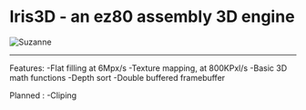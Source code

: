 # Iris3D - an ez80 assembly 3D engine

![Suzanne](http://i.imgur.com/bBK9ym2.gif)

***

Features:
-Flat filling at 6Mpx/s
-Texture mapping, at 800KPxl/s
-Basic 3D math functions
-Depth sort
-Double buffered framebuffer

Planned :
-Cliping
